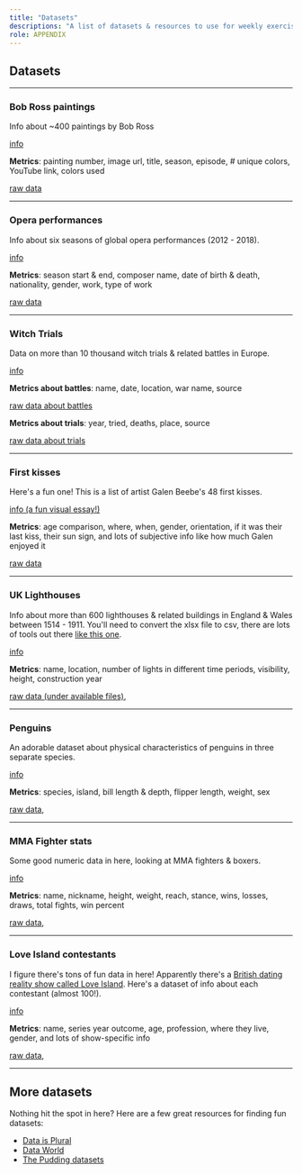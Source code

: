 ```yaml
---
title: "Datasets"
descriptions: "A list of datasets & resources to use for weekly exercises"
role: APPENDIX
---
```


## Datasets

---

### Bob Ross paintings

Info about ~400 paintings by Bob Ross

[info](https://github.com/jwilber/Bob_Ross_Paintings)

**Metrics**: painting number, image url, title, season, episode, # unique colors, YouTube link, colors used

[raw data](https://raw.githubusercontent.com/jwilber/Bob_Ross_Paintings/master/data/bob_ross_paintings.csv)

---

### Opera performances

Info about six seasons of global opera performances (2012 - 2018).

[info](https://www.operabase.com/en)

**Metrics**: season start & end, composer name, date of birth & death, nationality, gender, work, type of work

[raw data](https://dataverse.harvard.edu/api/access/datafile/4145300)

---

### Witch Trials

Data on more than 10 thousand witch trials & related battles in Europe.

[info](https://www.peterleeson.com/Witch_Trials.pdf)


**Metrics about battles**: name, date, location, war name, source

[raw data about battles](https://github.com/JakeRuss/witch-trials/blob/master/data/battles.csv)

**Metrics about trials**: year, tried, deaths, place, source

[raw data about trials](https://github.com/JakeRuss/witch-trials/blob/master/data/trials.csv)


---

### First kisses

Here's a fun one! This is a list of artist Galen Beebe's 48 first kisses.

[info (a fun visual essay!)](http://beebe-west.com/viz/kiss-list/)

**Metrics**: age comparison, where, when, gender, orientation, if it was their last kiss, their sun sign, and lots of subjective info like how much Galen enjoyed it

[raw data](https://github.com/jswest/kiss-list-refresh/blob/master/public/data.json.js)


---

### UK Lighthouses

Info about more than 600 lighthouses & related buildings in England & Wales between 1514 - 1911.
You'll need to convert the xlsx file to csv, there are lots of tools out there [like this one](https://cloudconvert.com/xlsx-to-csv).

[info](https://www.sciencedirect.com/science/article/pii/S2352340920308854)

**Metrics**: name, location, number of lights in different time periods, visibility, height, construction year

[raw data (under available files)](https://reshare.ukdataservice.ac.uk/854172/),

---

### Penguins

An adorable dataset about physical characteristics of penguins in three separate species.

[info](https://allisonhorst.github.io/palmerpenguins/)

**Metrics**: species, island, bill length & depth, flipper length, weight, sex

[raw data](https://github.com/ttimbers/palmerpenguins/blob/aef2d7c48466b88dcfe0832a67b0a270607f1737/inst/extdata/penguins.tsv),

---

### MMA Fighter stats

Some good numeric data in here, looking at MMA fighters & boxers.

[info](https://www.biorxiv.org/node/677784.external-links.html)

**Metrics**: name, nickname, height, weight, reach, stance, wins, losses, draws, total fights, win percent

[raw data](https://osf.io/3fkma/),

---

### Love Island contestants

I figure there's tons of fun data in here! Apparently there's a [British dating reality show called Love Island](https://en.wikipedia.org/wiki/Love_Island_(2015_TV_series)). Here's a dataset of info about each contestant (almost 100!).

[info](https://github.com/amynic/love-island-workshop)

**Metrics**: name, series year outcome, age, profession, where they live, gender, and lots of show-specific info

[raw data](https://github.com/amynic/love-island-workshop/blob/master/data%20vizualisation/love-island-historical-dataset.csv),

---

## More datasets

Nothing hit the spot in here? Here are a few great resources for finding fun datasets:

- [Data is Plural](https://docs.google.com/spreadsheets/d/1wZhPLMCHKJvwOkP4juclhjFgqIY8fQFMemwKL2c64vk/edit#gid=0)
- [Data World](data.world)
- [The Pudding datasets](https://github.com/the-pudding/data)